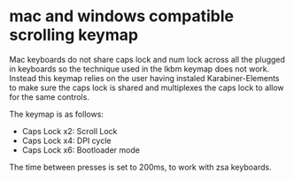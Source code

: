 # mac and windows compatible scrolling keymap
Mac keyboards do not share caps lock and num lock across all the plugged in keyboards so the technique used in the lkbm keymap does not work. Instead this keymap relies on the user having instaled Karabiner-Elements to make sure the caps lock is shared and multiplexes the caps lock to allow for the same controls. 

The keymap is as follows:
- Caps Lock x2: Scroll Lock 
- Caps Lock x4: DPI cycle
- Caps Lock x6: Bootloader mode


The time between presses is set to 200ms, to work with zsa keyboards.
